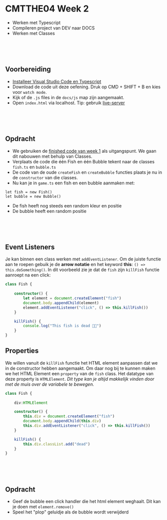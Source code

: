 # CMTTHE04 Week 2

- Werken met Typescript
- Compileren project van DEV naar DOCS
- Werken met Classes

<br>
<br>
<br>

## Voorbereiding

- [Installeer Visual Studio Code en Typescript](https://github.com/HR-CMGT/Typescript#werkomgeving)
- Download de code uit deze oefening. Druk op CMD + SHIFT + B en kies voor `watch mode`.
- Kijk of de `.js` files in de `docs/js` map zijn aangemaakt.
- Open `index.html` via localhost. Tip: gebruik [live-server](https://marketplace.visualstudio.com/items?itemName=ritwickdey.LiveServer)

<br>
<br>
<br>

## Opdracht

- We gebruiken de [finished code van week 1](https://github.com/HR-CMGT/CMTTHE04-Week1-oefening1-completed) als uitgangspunt. We gaan dit nabouwen met behulp van Classes. 
- Verplaats de code die één Fish en één Bubble tekent naar de classes `fish.ts` en `bubble.ts`
- De code van de oude `createFish` en `createBubble` functies plaats je nu in de `constructor` van die classes.
- Nu kan je in `game.ts` een fish en een bubble aanmaken met:
```
let fish = new Fish()
let bubble = new Bubble()
```
- De fish heeft nog steeds een random kleur en positie
- De bubble heeft een random positie

<br>
<br>
<br>

## Event Listeners

Je kan binnen een class werken met `addEventListener`. Om de juiste functie aan te roepen gebuik je de **arrow notatie** en het keyword **this**: `() => this.doSomething()`. In dit voorbeeld zie je dat de `fish` zijn `killFish` functie aanroept na een click:

```typescript
class Fish {
    
    constructor() {
        let element = document.createElement("fish")
        document.body.appendChild(element)
        element.addEventListener("click", () => this.killFish())
    }

    killFish() {
        console.log("This fish is dead 🐠💀")
    }
}
```

## Properties

We willen vanuit de `killFish` functie het HTML element aanpassen dat we in de constructor hebben aangemaakt. Om daar nog bij te kunnen maken we het HTML Element  een `property` van de `fish` class. Het datatype van deze property is `HTMLElement`. *Dit type kan je altijd makkelijk vinden door met de muis over de variabele te bewegen.*

```typescript
class Fish {
    
    div:HTMLElement

    constructor() {
        this.div = document.createElement("fish")
        document.body.appendChild(this.div)
        this.div.addEventListener("click", () => this.killFish())
    }

    killFish() {
        this.div.classList.add("dead")
    }
}
```

<br>
<br>
<br>

## Opdracht

- Geef de bubble een click handler die het html element weghaalt. Dit kan je doen met `element.remove()`
- Speel het "plop" geluidje als de bubble wordt verwijderd
